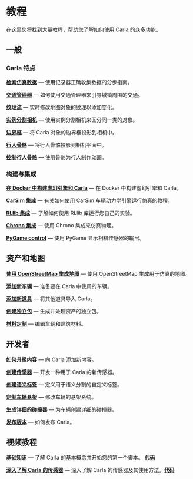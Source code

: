 # 教程

在这里您将找到大量教程，帮助您了解如何使用 Carla 的众多功能。

## 一般

### Carla 特点

[__检索仿真数据__](tuto_G_retrieve_data.md) — 使用记录器正确收集数据的分步指南。

[__交通管理器__](tuto_G_traffic_manager.md) — 如何使用交通管理器来引导城镇周围的交通。

[__纹理流__](tuto_G_texture_streaming.md) — 实时修改地图对象的纹理以添加变化。

[__实例分割相机__](tuto_G_instance_segmentation_sensor.md) — 使用实例分割相机来区分同一类的对象。

[__边界框__](tuto_G_bounding_boxes.md) — 将  Carla 对象的边界框投影到相机中。  

[__行人骨骼__](tuto_G_pedestrian_bones.md) — 将行人骨骼投影到相机平面中。

[__控制行人骨骼__](tuto_G_control_walker_skeletons.md) — 使用骨骼为行人制作动画。


### 构建与集成

[__在 Docker 中构建虚幻引擎和 Carla__](build_docker_unreal.md) — 在 Docker 中构建虚幻引擎和 Carla。

[__CarSim 集成__](tuto_G_carsim_integration.md) — 有关如何使用 CarSim 车辆动力学引擎运行仿真的教程。

[__RLlib 集成__](tuto_G_rllib_integration.md) — 了解如何使用 RLlib 库运行您自己的实验。

[__Chrono 集成__](tuto_G_chrono.md) —  使用 Chrono 集成来仿真物理。

[__PyGame control__](tuto_G_pygame.md) — 使用 PyGame 显示相机传感器的输出。


## 资产和地图

[__使用 OpenStreetMap 生成地图__](tuto_G_openstreetmap.md) — 使用 OpenStreetMap 生成用于仿真的地图。 

[__添加新车辆__](tuto_A_add_vehicle.md) — 准备要在 Carla 中使用的车辆。

[__添加新道具__](tuto_A_add_props.md) — 将其他道具导入 Carla。

[__创建独立包__](tuto_A_create_standalone.md) — 生成并处理资产的独立包。 

[__材料定制__](tuto_A_material_customization.md) — 编辑车辆和建筑材料。


## 开发者

[__如何升级内容__](tuto_D_contribute_assets.md) —  向 Carla 添加新内容。

[__创建传感器__](tuto_D_create_sensor.md) — 开发一种用于 Carla 的新传感器。 

[__创建语义标签__](tuto_D_create_semantic_tags.md) — 定义用于语义分割的自定义标签。  

[__定制车辆悬架__](tuto_D_customize_vehicle_suspension.md) —  修改车辆的悬架系统。  

[__生成详细的碰撞器__](tuto_D_generate_colliders.md) — 为车辆创建详细的碰撞器。  

[__发布版本__](tuto_D_make_release.md) — 如何发布 Carla。


## 视频教程

[__基础知识__](https://www.youtube.com/watch?v=pONr1R1dy88) — 了解 Carla 的基本概念并开始您的第一个脚本。 [__代码__](https://carla-releases.s3.eu-west-3.amazonaws.com/Docs/Fundamentals.ipynb)  

[__深入了解 Carla 的传感器__](https://www.youtube.com/watch?v=om8klsBj4rc) — 深入了解 Carla 的传感器及其使用方法。[__代码__](https://carla-releases.s3.eu-west-3.amazonaws.com/Docs/Sensors_code.zip)
